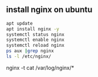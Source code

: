 ## install nginx on ubuntu
```sh
apt update
apt install nginx -y
systemctl status nginx
systemctl enable nginx
systemctl reload nginx
ps aux |grep nginx
ls -l /etc/nginx/
```

nginx -t
cat /var/log/nginx/*